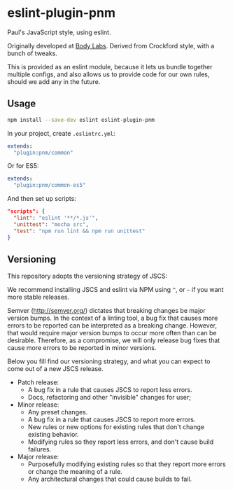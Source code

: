 eslint-plugin-pnm
=================

Paul's JavaScript style, using eslint.

Originally developed at [Body Labs][]. Derived from Crockford style, with a
bunch of tweaks.

This is provided as an eslint module, because it lets us bundle together
multiple configs, and also allows us to provide code for our own rules,
should we add any in the future.


[Body Labs]: https://github.com/bodylabs/eslint-plugin-bodylabs


Usage
-----

```sh
npm install --save-dev eslint eslint-plugin-pnm
```

In your project, create `.eslintrc.yml`:

```yml
extends:
  "plugin:pnm/common"
```

Or for ES5:

```yml
extends:
  "plugin:pnm/common-es5"
```

And then set up scripts:

```json
"scripts": {
  "lint": "eslint '**/*.js'",
  "unittest": "mocha src",
  "test": "npm run lint && npm run unittest"
}
```


Versioning
----------

This repository adopts the versioning strategy of JSCS:

We recommend installing JSCS and eslint via NPM using `^`, or `~` if you want more stable releases.

Semver (http://semver.org/) dictates that breaking changes be major version bumps. In the context of a linting tool, a bug fix that causes more errors to be reported can be interpreted as a breaking change. However, that would require major version bumps to occur more often than can be desirable. Therefore, as a compromise, we will only release bug fixes that cause more errors to be reported in minor versions.

Below you fill find our versioning strategy, and what you can expect to come out of a new JSCS release.

 * Patch release:
   * A bug fix in a rule that causes JSCS to report less errors.
   * Docs, refactoring and other "invisible" changes for user;
 * Minor release:
   * Any preset changes.
   * A bug fix in a rule that causes JSCS to report more errors.
   * New rules or new options for existing rules that don't change existing behavior.
   * Modifying rules so they report less errors, and don't cause build failures.
 * Major release:
   * Purposefully modifying existing rules so that they report more errors or change the meaning of a rule.
   * Any architectural changes that could cause builds to fail.
